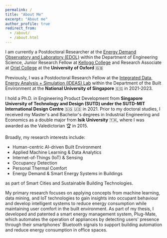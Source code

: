 ```yaml
---
permalink: /
title: "About Me"
excerpt: "About me"
author_profile: true
redirect_from: 
  - /about/
  - /about.html
---
```

<link href="https://cdnjs.cloudflare.com/ajax/libs/font-awesome/5.15.4/css/all.min.css" rel="stylesheet">

I am currently a Postdoctoral Researcher at the [Energy Demand Observatory and Laboratory (EDOL)](https://edol.uk/) within the Department of Engineering Science, Junior Research Fellow at [Kellogg College](https://www.kellogg.ox.ac.uk/our-people/zey-nep/) and Research Associate at [Oriel College](https://www.oriel.ox.ac.uk/) at the **University of Oxford** :gb: 

Previously, I was a Postdoctoral Research Fellow at the [Integrated Data, Energy Analysis + Simulation (IDEAS) Lab](https://ideaslab.io/) within the Department of the Built Environment at the **National University of Singapore** :singapore: in 2021-2023.

I hold a Ph.D. in Engineering Product Development from **Singapore University of Technology and Design (SUTD) under the SUTD-MIT International Design Centre** :singapore: :us: in 2021. 
Prior to my doctoral studies, I received my Master's and Bachelor's degrees in Industrial Engineering and Economics 
as a double major from **Isik University** :tr:, where I was awarded as the Valedictorian :trophy: in 2015. 

Broadly, my research interests include:
* Human-centric AI-driven Built Environment
* Applied Machine Learning & Data Analytics
* Internet-of-Things (IoT) & Sensing
* Occupancy Detection
* Personal Thermal Comfort
* Energy Demand & Smart Energy Systems in Buildings

as part of Smart Cities and Sustainable Building Technologies.

My primary research focuses on applying concepts from machine learning, 
data mining, and IoT technologies to gain insights into 
occupant behaviour and develop intelligent systems to reduce energy consumption while maintaining user comfort in the built environment. 
As part of my thesis, I developed and patented a smart energy management system, Plug-Mate, 
which automates the operation of appliances by detecting users' presence through their smartphones' Bluetooth signals to 
support building automation and reduce energy consumption in office spaces.










